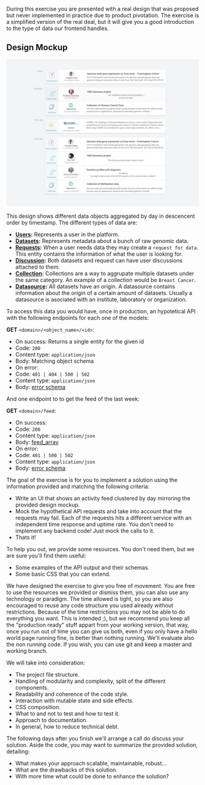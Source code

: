 
During this exercise you are presented with a real design that was proposed but never implemented in practice due to product pivotation. The exercise is a simplified version of the real deal, but it will give you a good introduction to the type of data our frontend handles.

## Design Mockup
![Design](design.jpg)

This design shows different data objects aggregated by day in descencent order by timestamp. The different types of data are:

- **[Users](schemas/user.schema.json):** Represents a user in the platform.
- **[Datasets](schemas/dataset.schema.json):** Represents metadata about a bunch of raw genomic data.
- **[Requests](schemas/request.schema.json):** When a user needs data they may create a `request for data`. This entity contains the information of what the user is looking for.
- **[Discussion](schemas/discussion.schema.json):** Both datasets and request can have user discussions attached to them.
- **[Collection](schemas/collection.schema.json):** Collections are a way to aggrupate multiple datasets under the same category. An example of a collection would be `Breast Cancer`.
- **[Datasource](schemas/datasource.schema.json):** All datasets have an origin. A datasource contains information about the origin of a certain amount of datasets. Usually a datasource is asociated with an institute, laboratory or organization.

To access this data you would have, once in production, an hypotetical API with the following endpoints for each one of the models:

**GET** `<domain>/<object_name>/<id>`:
 - On success: Returns a single entity for the given id
  - Code: `200`
  - Content type: `application/json`
  - Body: Matching object schema
 - On error:
  - Code: `401 | 404 | 500 | 502`
  - Content type: `application/json`
  - Body: [error schema](schemas/error.schema.json)

And one endpoint to to get the feed of the last week:

**GET** `<domain>/feed`:
 - On success: 
  - Code: `200`
  - Content type: `application/json`
  - Body: [feed_array](schemas/feed.schema.json)
 - On error:
  - Code: `401 | 500 | 502`
  - Content type: `application/json`
  - Body: [error schema](schemas/error.schema.json)


The goal of the exercise is for you to implement a solution using the information provided and matching the following criteria:
  - Write an UI that shows an activity feed clustered by day mirroring the provided design mockup.
  - Mock the hypothetical API requests and take into account that the requests may fail. Each of the requests hits a different service with an independent time response and uptime rate. You don't need to implement any backend code! Just mock the calls to it.
  - Thats it!

To help you out, we provide some resources. You don't need them, but we are sure you'll find them useful:
  - Some examples of the API output and their schemas.
  - Some basic CSS that you can extend.

We have designed the exercise to give you free of movement. You are free to use the resources we provided or dismiss them, you can also use any technology or paradigm. The time allowed is tight, so you are also encouraged to reuse any code structure you used already without restrictions.
Because of the time restrictions you may not be able to do everything you want. This is intended ;), but we recommend you keep all the "production ready" stuff appart from your working version, that way, once you run out of time you can give us both, even if you only have a hello world page running fine, is better than nothing running. We'll evaluate also the non running code. If you wish, you can use git and keep a master and working branch.

We will take into consideration:
 - The project file structure.
 - Handling of modularity and complexity, split of the different components.
 - Readability and coherence of the code style.
 - Interaction with mutable state and side effects.
 - CSS composition.
 - What to and not to test and how to test it.
 - Approach to documentation.
 - In general, how to reduce technical debt.

The following days after you finish we'll arrange a call do discuss your solution. Aside the code, you may want to summarize the provided solution, detailing:
- What makes your approach scalable, maintainable, robust...
- What are the drawbacks of this solution.
- With more time what could be done to enhance the solution?

